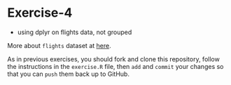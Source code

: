 # Exercise-4

* using dplyr on flights data, not grouped

More about `flights` dataset at
[here](https://cran.rstudio.com/web/packages/dplyr/vignettes/introduction.html).

As in previous exercises, you should fork and clone this repository,
follow the instructions in the `exercise.R` file, then `add` and
`commit` your changes so that you can `push` them back up to GitHub.
